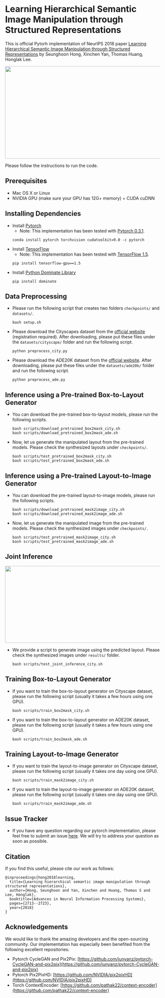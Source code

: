 # Learning Hierarchical Semantic Image Manipulation through Structured Representations

This is official Pytorh implementation of NeurIPS 2018 paper [Learning Hierarchical Semantic Image Manipulation through Structured Representations](https://arxiv.org/abs/1808.07535) by Seunghoon Hong, Xinchen Yan, Thomas Huang, Honglak Lee.

<img src="https://aa501f67-a-62cb3a1a-s-sites.googlegroups.com/site/hierarchicalimagemanipulation/home/Figure_intro_horizontal.png" width="800px" height="300px"/>

Please follow the instructions to run the code.

## Prerequisites
* Mac OS X or Linux
* NVIDIA GPU (make sure your GPU has 12G+ memory) + CUDA cuDNN

## Installing Dependencies
* Install [Pytorch](https://pytorch.org/)
  * Note: This implementation has been tested with [Pytorch 0.3.1](https://pytorch.org/get-started/previous-versions/).
  ```
  conda install pytorch torchvision cudatoolkit=9.0 -c pytorch
  ```
* Install [TensorFlow](https://www.tensorflow.org/)
  * Note: This implementation has been tested with [TensorFlow 1.5](https://www.tensorflow.org/versions).
  ```
  pip install tensorflow-gpu==1.5
  ```
* Install [Python Dominate Library](https://pypi.org/project/dominate/)
  ```
  pip install dominate
  ```

## Data Preprocessing
* Please run the following script that creates two folders ```checkpoints/``` and ```datasets/```.
  ```
  bash setup.sh
  ```
* Please download the Cityscapes dataset from the [official website](https://www.cityscapes-dataset.com/) (registration required). After downloading, please put these files under the ```datasets/cityscape/``` folder and run the following script.
  ```
  python preprocess_city.py
  ```

* Please download the ADE20K dataset from the [official website](http://groups.csail.mit.edu/vision/datasets/ADE20K/). After downloading, please put these files under the ```datasets/ade20k/``` folder and run the following script.
  ```
  python preprocess_ade.py
  ```

## Inference using a Pre-trained Box-to-Layout Generator
* You can download the pre-trained box-to-layout models, please run the following scripts.
  ```
  bash scripts/download_pretrained_box2mask_city.sh
  bash scripts/download_pretrained_box2mask_ade.sh
  ```
* Now, let us generate the manipulated layout from the pre-trained models. Please check the synthesized layouts under ```checkpoints/```.
  ```
  bash scripts/test_pretrained_box2mask_city.sh
  bash scripts/test_pretrained_box2mask_ade.sh
  ```

## Inference using a Pre-trained Layout-to-Image Generator
* You can download the pre-trained layout-to-image models, please run the following scripts.
  ```
  bash scripts/download_pretrained_mask2image_city.sh
  bash scripts/download_pretrained_mask2image_ade.sh
  ```
* Now, let us generate the manipulated image from the pre-trained models. Please check the synthesized images under ```checkpoints/```.
  ```
  bash scripts/test_pretrained_mask2image_city.sh
  bash scripts/test_pretrained_mask2image_ade.sh
  ```

## Joint Inference
<img src="https://aa501f67-a-62cb3a1a-s-sites.googlegroups.com/site/hierarchicalimagemanipulation/home/Figure_adaptive_generation_selected_7cols_bbox.png" width="800px" height="250px"/>

* We provide a script to generate image using the predicted layout. Please check the synthesized images under ```results/``` folder.
  ```
  bash scripts/test_joint_inference_city.sh
  ```

## Training Box-to-Layout Generator
* If you want to train the box-to-layout generator on Cityscape dataset, please run the following script (usually it takes a few hours using one GPU).
  ```
  bash scripts/train_box2mask_city.sh
  ```
* If you want to train the box-to-layout generator on ADE20K dataset, please run the following script (usually it takes a few hours using one GPU).
  ```
  bash scripts/train_box2mask_ade.sh
  ```

## Training Layout-to-Image Generator
* If you want to train the layout-to-image generator on Cityscape dataset, please run the following script (usually it takes one day using one GPU).
  ```
  bash scripts/train_mask2image_city.sh
  ```
* If you want to train the layout-to-image generator on ADE20K dataset, please run the following script (usually it takes one day using one GPU).
  ```
  bash scripts/train_mask2image_ade.sh
  ```

## Issue Tracker
* If you have any question regarding our pytorch implementation, please feel free to submit an issue [here](https://github.com/xcyan/neurips18_hierchical_image_manipulation/issues). We will try to address your question as soon as possible. 

## Citation
If you find this useful, please cite our work as follows:
```
@inproceedings{hong2018learning,
  title={Learning hierarchical semantic image manipulation through structured representations},
  author={Hong, Seunghoon and Yan, Xinchen and Huang, Thomas S and Lee, Honglak},
  booktitle={Advances in Neural Information Processing Systems},
  pages={2713--2723},
  year={2018}
}
```

## Acknowledgements
We would like to thank the amazing developers and the open-sourcing community. Our implementation has especially been benefited from the following excellent repositories:
* Pytorch CycleGAN and Pix2Pix: [https://github.com/junyanz/pytorch-CycleGAN-and-pix2pix](https://github.com/junyanz/pytorch-CycleGAN-and-pix2pix)
* Pytorch Pix2PixHD: [https://github.com/NVIDIA/pix2pixHD](https://github.com/NVIDIA/pix2pixHD)
* Torch ContextEncoder: [https://github.com/pathak22/context-encoder](https://github.com/pathak22/context-encoder)

